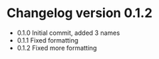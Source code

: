# Changelog version 0.1.2
- 0.1.0 Initial commit, added 3 names
- 0.1.1 Fixed formatting
- 0.1.2 Fixed more formatting
